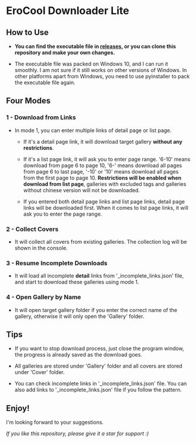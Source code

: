 # EroCool Downloader Lite

## How to Use

+ **You can find the executable file in [releases](https://github.com/PetrelPine/EroCoolDownloaderLite/releases), or you can clone this repository and make your own changes.**

+ The executable file was packed on Windows 10, and I can run it smoothly. I am not sure if it still works on other versions of Windows. In other platforms apart from Windows, you need to use pyinstaller to pack the executable file again.

## Four Modes

### 1 - Download from Links

+ In mode 1, you can enter multiple links of detail page or list page.

  + If it's a detail page link, it will download target gallery **without any restrictions**.

  + If it's a list page link, it will ask you to enter page range. '6-10' means download from page 6 to page 10, '6-' means download all pages from page 6 to last page, '-10' or '10' means download all pages from the first page to page 10. **Restrictions will be enabled when download from list page**, galleries with excluded tags and galleries without chinese version will not be downloaded.

  + If you entered both detail page links and list page links, detail page links will be downloaded first. When it comes to list page links, it will ask you to enter the page range.

### 2 - Collect Covers

+ It will collect all covers from existing galleries. The collection log will be shown in the console.

### 3 - Resume Incomplete Downloads

+ It will load all incomplete **detail** links from '_incomplete_links.json' file, and start to download these galleries using mode 1.

### 4 - Open Gallery by Name

+ It will open target gallery folder if you enter the correct name of the gallery, otherwise it will only open the 'Gallery' folder.

## Tips

+ If you want to stop download process, just close the program window, the progress is already saved as the download goes.

+ All galleries are stored under 'Gallery' folder and all covers are stored under 'Cover' folder.

+ You can check incomplete links in '_incomplete_links.json' file. You can also add links to '_incomplete_links.json' file if you follow the pattern.

## Enjoy!

I'm looking forward to your suggestions.

*If you like this repository, please give it a star for support :)*
